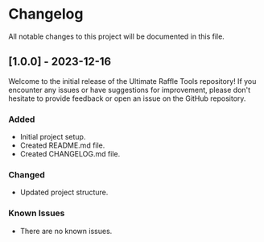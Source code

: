 # Changelog

All notable changes to this project will be documented in this file.

## [1.0.0] - 2023-12-16

Welcome to the initial release of the Ultimate Raffle Tools repository!
If you encounter any issues or have suggestions for improvement, please don't hesitate to provide feedback or open an issue on the GitHub repository.

### Added

- Initial project setup.
- Created README.md file.
- Created CHANGELOG.md file.

### Changed

- Updated project structure.

### Known Issues

- There are no known issues.

<!------------------------------------------------------------------

### Fixed
### Improved
### Removed

\*\* ----------------------------------------------------------------->
